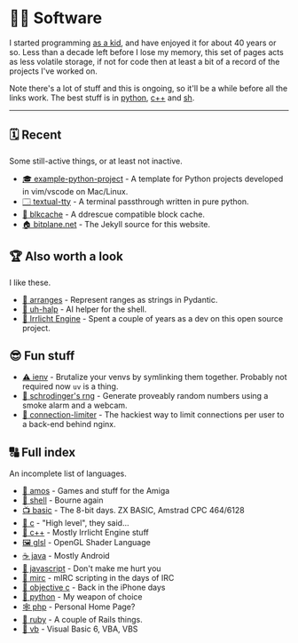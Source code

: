 # 🧑‍💻 Software

I started programming [as a kid](basic), and have enjoyed it for about 40 years
or so. Less than a decade left before I lose my memory, this set of pages acts
as less volatile storage, if not for code then at least a bit of a record of
the projects I've worked on.

Note there's a lot of stuff and this is ongoing, so it'll be a while before
all the links work. The best stuff is in [python](python), [c++](c++) and
[sh](sh).

--------------------------------------------------------------------------------

## 🗓️ Recent

Some still-active things, or at least not inactive.

* [🎓 example-python-project](https://github.com/bitplane/example-python-project) -
  A template for Python projects developed in vim/vscode on Mac/Linux.
* [🗔  textual-tty](python/textual-tty) -
  A terminal passthrough written in pure python.
* [💽 blkcache](python/blkcache) -
  A ddrescue compatible block cache.
* [🏠 bitplane.net](https://github.com/bitplane/bitplane.net) -
  The Jekyll source for this website.

## 🏆 Also worth a look

I like these.

* [🤝 arranges](python/arranges) -
  Represent ranges as strings in Pydantic.
* [💬 uh-halp](python/uh-halp) -
  AI helper for the shell.
* [👾 Irrlicht Engine](c++) -
  Spent a couple of years as a dev on this open source project.

## 😎 Fun stuff

* [⚠️ ienv](/dev/python/ienv) -
  Brutalize your venvs by symlinking them together. Probably not required now `uv`
  is a thing.
* [🎲 schrodinger's rng](https://github.com/bitplane/schrodingers-rng) -
  Generate proveably random numbers using a smoke alarm and a webcam.
* [🐌 connection-limiter](https://github.com/bitplane/connection-limiter) -
  The hackiest way to limit connections per user to a back-end behind nginx.

## 🔠 Full index

An incomplete list of languages.

* [👾 amos](amos) - Games and stuff for the Amiga
* [📜 shell](sh) - Bourne again
* [📺 basic](basic) - The 8-bit days. ZX BASIC, Amstrad CPC 464/6128
* [🔧 c](c) - "High level", they said...
* [🔨 c++](c++) - Mostly Irrlicht Engine stuff
* [🖼️ glsl](glsl) - OpenGL Shader Language
* [☕ java](java) - Mostly Android
* [📜 javascript](js) - Don't make me hurt you
* [💬 mirc](mirc) - mIRC scripting in the days of IRC
* [📱 objective c](objective-c) - Back in the iPhone days
* [🐍 python](python) - My weapon of choice
* [🕸️ php](php) - Personal Home Page?
* [💎 ruby](ruby) - A couple of Rails things.
* [💩 vb](vb) - Visual Basic 6, VBA, VBS
